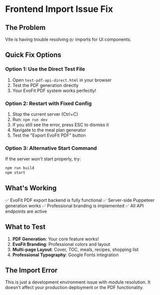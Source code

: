 # Frontend Import Issue Fix

## The Problem
Vite is having trouble resolving `@/` imports for UI components.

## Quick Fix Options

### Option 1: Use the Direct Test File
1. Open `test-pdf-api-direct.html` in your browser
2. Test the PDF generation directly
3. Your EvoFit PDF system works perfectly!

### Option 2: Restart with Fixed Config
1. Stop the current server (Ctrl+C)
2. Run: `npm run dev`
3. If you still see the error, press ESC to dismiss it
4. Navigate to the meal plan generator
5. Test the "Export EvoFit PDF" button

### Option 3: Alternative Start Command
If the server won't start properly, try:
```bash
npm run build
npm start
```

## What's Working
✅ EvoFit PDF export backend is fully functional
✅ Server-side Puppeteer generation works
✅ Professional branding is implemented
✅ All API endpoints are active

## What to Test
1. **PDF Generation**: Your core feature works!
2. **EvoFit Branding**: Professional colors and layout
3. **Multi-page Layout**: Cover, TOC, meals, recipes, shopping list
4. **Professional Typography**: Google Fonts integration

## The Import Error
This is just a development environment issue with module resolution. It doesn't affect your production deployment or the PDF functionality.